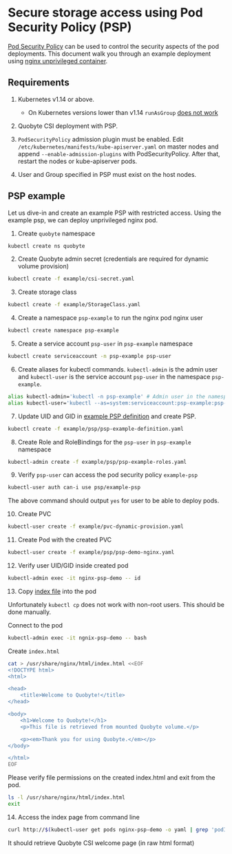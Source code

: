 # Secure storage access using Pod Security Policy (PSP)

[Pod Security Policy](https://kubernetes.io/docs/concepts/policy/pod-security-policy/)
 can be used to control the security aspects of the pod deployments. This document
 walk you through an example deployment using
 [nginx unprivileged container](https://github.com/nginxinc/docker-nginx-unprivileged).

## Requirements

1. Kubernetes v1.14 or above.

   * On Kubernetes versions lower than v1.14 `runAsGroup` [does not work](https://github.com/kubernetes/enhancements/issues/213)

2. Quobyte CSI deployment with PSP.

3. `PodSecurityPolicy` admission plugin must be enabled.
 Edit `/etc/kubernetes/manifests/kube-apiserver.yaml` on master nodes and append `--enable-admission-plugins`
 with PodSecurityPolicy. After that, restart the nodes or kube-apiserver pods.

4. User and Group specified in PSP must exist on the host nodes.

## PSP example

Let us dive-in and create an example PSP with restricted access. Using the example psp, we can
 deploy unprivileged nginx pod.

1. Create `quobyte` namespace

```bash
kubectl create ns quobyte
```

2. Create Quobyte admin secret (credentials are required for dynamic volume provision)

```bash
kubectl create -f example/csi-secret.yaml
```

3. Create storage class

```bash
kubectl create -f example/StorageClass.yaml
```

4. Create a namespace `psp-example` to run the nginx pod nginx user

```bash
kubectl create namespace psp-example
```

5. Create a service account `psp-user` in `psp-example` namespace

```bash
kubectl create serviceaccount -n psp-example psp-user
```

6. Create aliases for kubectl commands. `kubectl-admin` is the admin user and
 `kubectl-user` is the service account `psp-user` in the namespace `psp-example`.

```bash
alias kubectl-admin='kubectl -n psp-example' # Admin user in the namespace "psp-example"
alias kubectl-user='kubectl --as=system:serviceaccount:psp-example:psp-user -n psp-example' # psp-user in the ns "psp-example"
```

7. Update UID and GID in [example PSP definition](example/psp/psp-example-definition.yaml) and create
 PSP.

 ```bash
 kubectl create -f example/psp/psp-example-definition.yaml
 ```

8. Create Role and RoleBindings for the `psp-user` in `psp-example` namespace

```bash
kubectl-admin create -f example/psp/psp-example-roles.yaml
```

9. Verify `psp-user` can access the pod security policy `example-psp`

```bash
kubectl-user auth can-i use psp/example-psp
```

The above command should output `yes` for user to be able to deploy pods.

10. Create PVC

```bash
kubectl-user create -f example/pvc-dynamic-provision.yaml
```

11. Create Pod with the created PVC

```bash
kubectl-user create -f example/psp/psp-demo-nginx.yaml
```

12. Verify user UID/GID inside created pod

```bash
kubectl-admin exec -it nginx-psp-demo -- id
```

13. Copy [index file](example/psp/index.html) into the pod

Unfortunately `kubectl cp` does not work with non-root users. This should be done manually.

Connect to the pod

```bash
kubectl-admin exec -it ngnix-psp-demo -- bash
```

Create `index.html`
```bash
cat > /usr/share/nginx/html/index.html <<EOF
<!DOCTYPE html>
<html>

<head>
    <title>Welcome to Quobyte!</title>
</head>

<body>
    <h1>Welcome to Quobyte!</h1>
    <p>This file is retrieved from mounted Quobyte volume.</p>

    <p><em>Thank you for using Quobyte.</em></p>
</body>

</html>
EOF

```

Please verify file permissions on the created index.html and exit from the pod.

```bash
ls -l /usr/share/nginx/html/index.html
exit
```

14. Access the index page from command line

```bash
curl http://$(kubectl-user get pods nginx-psp-demo -o yaml | grep 'podIP:' | awk '{print $2}'):8080
```

It should retrieve Quobyte CSI welcome page (in raw html format)